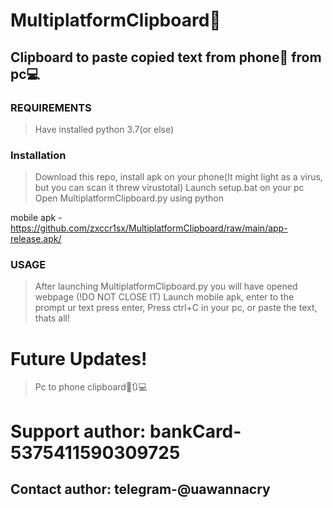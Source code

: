 # MultiplatformClipboard💚
## Clipboard to paste copied text from phone📱 from pc💻
### REQUIREMENTS


> Have installed python 3.7(or else)


### Installation


> Download this repo, install apk on your phone(It might light as a virus, but you can scan it threw virustotal)
Launch setup.bat on your pc
Open MultiplatformClipboard.py using python


mobile apk - https://github.com/zxccr1sx/MultiplatformClipboard/raw/main/app-release.apk/



### USAGE


> After launching MultiplatformClipboard.py you will have opened webpage (!DO NOT CLOSE IT)
Launch mobile apk, enter to the prompt ur text
press enter,
Press ctrl+C in your pc, or paste the text, thats all!

# Future Updates!
> Pc to phone clipboard📱🔃💻




# Support author: bankCard-5375411590309725
## Contact author: telegram-@uawannacry
